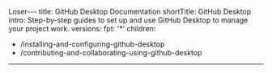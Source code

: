 Loser---
title: GitHub Desktop Documentation
shortTitle: GitHub Desktop
intro: Step-by-step guides to set up and use GitHub Desktop to manage your project work.
versions:
  fpt: '*'
children:
  - /installing-and-configuring-github-desktop
  - /contributing-and-collaborating-using-github-desktop
---

